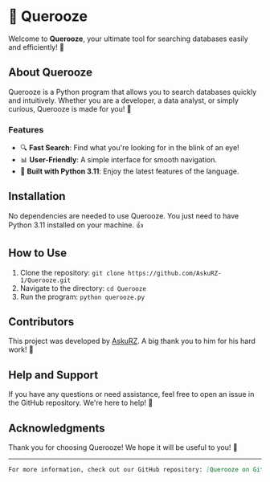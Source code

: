 # 🔎 Querooze

Welcome to **Querooze**, your ultimate tool for searching databases easily and efficiently! 🚀

## About Querooze
Querooze is a Python program that allows you to search databases quickly and intuitively. Whether you are a developer, a data analyst, or simply curious, Querooze is made for you! 🎉

### Features
- 🔍 **Fast Search**: Find what you're looking for in the blink of an eye!
- 📊 **User-Friendly**: A simple interface for smooth navigation.
- 🐍 **Built with Python 3.11**: Enjoy the latest features of the language.

## Installation
No dependencies are needed to use Querooze. You just need to have Python 3.11 installed on your machine. 👍

## How to Use
1. Clone the repository: `git clone https://github.com/AskuRZ-1/Querooze.git`
2. Navigate to the directory: `cd Querooze`
3. Run the program: `python querooze.py`

## Contributors
This project was developed by [AskuRZ](https://github.com/AskuRZ-1). A big thank you to him for his hard work! 👏

## Help and Support
If you have any questions or need assistance, feel free to open an issue in the GitHub repository. We're here to help! 🤝

## Acknowledgments
Thank you for choosing Querooze! We hope it will be useful to you! 🌟

---

```markdown
For more information, check out our GitHub repository: [Querooze on GitHub](https://github.com/AskuRZ-1)
```

